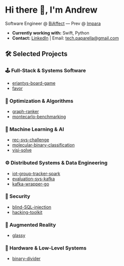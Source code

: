 # Hi there 👋, I'm Andrew

Software Engineer @ [BiAffect](https://www.biaffect.com) — Prev @ [Impara](https://www.impara.net)

- **Currently working with:** Swift, Python
- **Contact:** [LinkedIn](https://www.linkedin.com/in/drepaparella/) | Email: tech.paparella@gmail.com

## 🛠️ Selected Projects

### 🕹️ Full-Stack & Systems Software
- [eriantys-board-game](https://github.com/engpap/eriantys-board-game)  
- [favor](https://github.com/engpap/favor)

### 🧩 Optimization & Algorithms
- [graph-ranker](https://github.com/engpap/graph-ranker)  
- [montecarlo-benchmarking](https://github.com/engpap/montecarlo-benchmarking)

### 🧠 Machine Learning & AI
- [rec-sys-challenge](https://github.com/engpap/rec-sys-challenge)  
- [molecular-binary-classification](https://github.com/engpap/molecular-binary-classification)  
- [visi-solve](https://github.com/engpap/visi-solve)

### ⚙️ Distributed Systems & Data Engineering
- [iot-group-tracker-spark](https://github.com/engpap/iot-group-tracker-spark)  
- [evaluation-sys-kafka](https://github.com/engpap/evaluation-sys-kafka)  
- [kafka-wrapper-go](https://github.com/engpap/kafka-wrapper-go)

### 🔐 Security
- [blind-SQL-injection](https://github.com/engpap/blind-SQL-injection)  
- [hacking-toolkit](https://github.com/engpap/hacking-toolkit)

### 🥽 Augmented Reality
- [glassy](https://github.com/engpap/glassy)

### 🧪 Hardware & Low-Level Systems
- [binary-divider](https://github.com/engpap/binary-divider)
